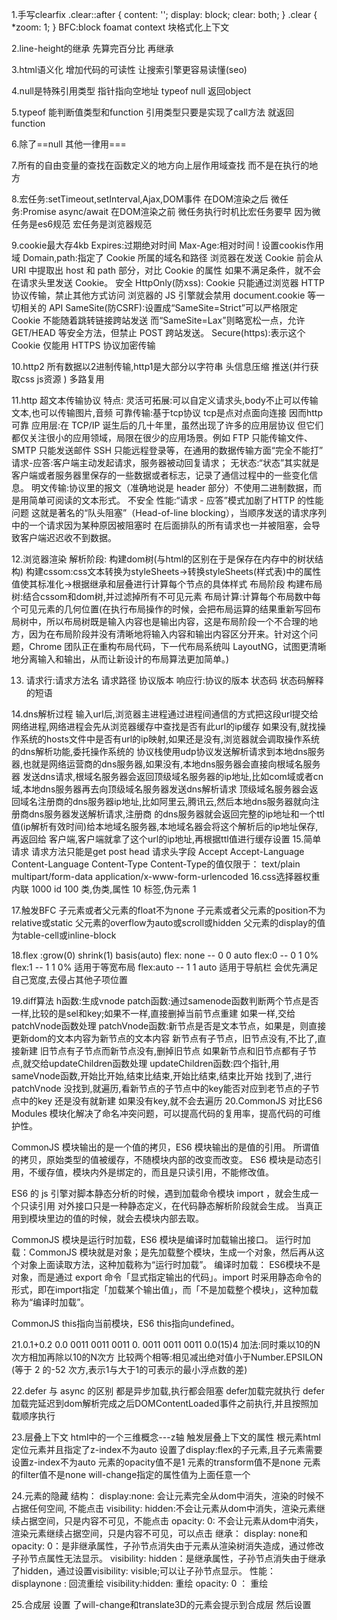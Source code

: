 1.手写clearfix
  .clear::after {
      content: '';
      display: block;
      clear: both;
    }
    .clear {
      *zoom: 1;
    }
  BFC:block foamat context 块格式化上下文
   
2.line-height的继承 先算完百分比 再继承

3.html语义化
  增加代码的可读性
  让搜索引擎更容易读懂(seo)

4.null是特殊引用类型 指针指向空地址 typeof null 返回object

5.typeof 能判断值类型和function 
  引用类型只要是实现了call方法 就返回function

6.除了==null 其他一律用===

7.所有的自由变量的查找在函数定义的地方向上层作用域查找 而不是在执行的地方


8.宏任务:setTimeout,setInterval,Ajax,DOM事件 在DOM渲染之后
  微任务:Promise async/await 在DOM渲染之前
  微任务执行时机比宏任务要早 因为微任务是es6规范 宏任务是浏览器规范

9.cookie最大存4kb
  Expires:过期绝对时间
  Max-Age:相对时间 !
  设置cookis作用域
    Domain,path:指定了 Cookie 所属的域名和路径
    浏览器在发送 Cookie 前会从 URI 中提取出 host 和 path 部分，对比 Cookie 的属性
    如果不满足条件，就不会在请求头里发送 Cookie。
  安全
    HttpOnly(防xss): Cookie 只能通过浏览器 HTTP 协议传输，禁止其他方式访问
    浏览器的 JS 引擎就会禁用 document.cookie 等一切相关的 API
    SameSite(防CSRF):设置成“SameSite=Strict”可以严格限定 Cookie 不能随着跳转链接跨站发送
    而“SameSite=Lax”则略宽松一点，允许 GET/HEAD 等安全方法，但禁止 POST 跨站发送。
    Secure(https):表示这个 Cookie 仅能用 HTTPS 协议加密传输

10.http2 
  所有数据以2进制传输,http1是大部分以字符串
  头信息压缩 推送(并行获取css js资源 )
  多路复用  

11.http
  超文本传输协议
  特点:
  灵活可拓展:可以自定义请求头,body不止可以传输文本,也可以传输图片,音频
  可靠传输:基于tcp协议 tcp是点对点面向连接 因而http可靠
  应用层:在 TCP/IP 诞生后的几十年里，虽然出现了许多的应用层协议
        但它们都仅关注很小的应用领域，局限在很少的应用场景。例如 FTP 只能传输文件、SMTP 只能发送邮件
        SSH 只能远程登录等，在通用的数据传输方面“完全不能打”
  请求-应答:客户端主动发起请求，服务器被动回复请求；
  无状态:“状态”其实就是客户端或者服务器里保存的一些数据或者标志，记录了通信过程中的一些变化信息。
  明文传输:协议里的报文（准确地说是 header 部分）不使用二进制数据，而是用简单可阅读的文本形式。
  不安全
  性能:“请求 - 应答”模式加剧了HTTP 的性能问题
       这就是著名的“队头阻塞”（Head-of-line blocking），当顺序发送的请求序列中的一个请求因为某种原因被阻塞时
        在后面排队的所有请求也一并被阻塞，会导致客户端迟迟收不到数据。

12.浏览器渲染
  解析阶段:
  构建dom树(与html的区别在于是保存在内存中的树状结构)
  构建cssom:css文本转换为styleSheets->转换styleSheets(样式表)中的属性值使其标准化->根据继承和层叠进行计算每个节点的具体样式
  布局阶段
  构建布局树:结合cssom和dom树,并过滤掉所有不可见元素
  布局计算:计算每个布局数中每个可见元素的几何位置(在执行布局操作的时候，会把布局运算的结果重新写回布局树中，所以布局树既是输入内容也是输出内容，这是布局阶段一个不合理的地方，因为在布局阶段并没有清晰地将输入内容和输出内容区分开来。针对这个问题，Chrome 团队正在重构布局代码，下一代布局系统叫 LayoutNG，试图更清晰地分离输入和输出，从而让新设计的布局算法更加简单。)
  
13. 请求行:请求方法名 请求路径 协议版本
    响应行:协议的版本 状态码 状态码解释的短语 

14.dns解析过程
  输入url后,浏览器主进程通过进程间通信的方式把这段url提交给网络进程,网络进程会先从浏览器缓存中查找是否有此url的ip缓存
  如果没有,就找操作系统的hosts文件中是否有url的ip映射,如果还是没有,浏览器就会调取操作系统的dns解析功能,委托操作系统的
  协议栈使用udp协议发送解析请求到本地dns服务器,也就是网络运营商的dns服务器,如果没有,本地dns服务器会直接向根域名服务器
  发送dns请求,根域名服务器会返回顶级域名服务器的ip地址,比如com域或者cn域,本地dns服务器再去向顶级域名服务器发送dns解析请求
  顶级域名服务器会返回域名注册商的dns服务器ip地址,比如阿里云,腾讯云,然后本地dns服务器就向注册商dns服务器发送解析请求,注册商
  的dns服务器就会返回完整的ip地址和一个ttl值(ip解析有效时间)给本地域名服务器,本地域名器会将这个解析后的ip地址保存,再返回给
  客户端,客户端就拿了这个url的ip地址,再根据ttl值进行缓存设置
15.简单请求
   请求方法只能是get post head
   请求头字段 Accept
            Accept-Language
            Content-Language
            Content-Type
  Content-Type的值仅限于：
            text/plain
            multipart/form-data
            application/x-www-form-urlencoded
16.css选择器权重
    内联 1000
    id 100
    类,伪类,属性 10
    标签,伪元素  1

17.触发BFC
  子元素或者父元素的float不为none
  子元素或者父元素的position不为relative或static
  父元素的overflow为auto或scroll或hidden
  父元素的display的值为table-cell或inline-block

18.flex :grow(0) shrink(1) basis(auto)
  flex: none -- 0 0 auto
  flex:0 -- 0 1 0%
  flex:1 -- 1 1 0% 适用于等宽布局
  flex:auto -- 1 1 auto 适用于导航栏 会优先满足自己宽度,去侵占其他子项位置

19.diff算法
  h函数:生成vnode
  patch函数:通过samenode函数判断两个节点是否一样,比较的是sel和key;如果不一样,直接删掉当前节点重建
           如果一样,交给patchVnode函数处理
  patchVnode函数:新节点是否是文本节点，如果是，则直接更新dom的文本内容为新节点的文本内容
             新节点有子节点，旧节点没有,不比了,直接新建
             旧节点有子节点而新节点没有,删掉旧节点
             如果新节点和旧节点都有子节点,就交给updateChildren函数处理
  updateChildren函数:四个指针,用sameVnode函数,开始比开始,结束比结束,开始比结束,结束比开始
                    找到了,进行patchVnode
                    没找到,就遍历,看新节点的子节点中的key能否对应到老节点的子节点中的key
                    还是没有就新建
                    如果没有key,就不会去遍历
20.CommonJS 对比ES6 Modules
  模块化解决了命名冲突问题，可以提高代码的复用率，提高代码的可维护性。

  CommonJS 模块输出的是一个值的拷贝，ES6 模块输出的是值的引用。
  所谓值的拷贝，原始类型的值被缓存，不随模块内部的改变而改变。
  ES6 模块是动态引用，不缓存值，模块内外是绑定的，而且是只读引用，不能修改值。

  ES6 的 js 引擎对脚本静态分析的时候，遇到加载命令模块 import ，就会生成一个只读引用
  对外接口只是一种静态定义，在代码静态解析阶段就会生成。
  当真正用到模块里边的值的时候，就会去模块内部去取。

  CommonJS 模块是运行时加载，ES6 模块是编译时加载输出接口。
  运行时加载：CommonJS 模块就是对象；是先加载整个模块，生成一个对象，然后再从这个对象上面读取方法，这种加载称为“运行时加载”。
  编译时加载： ES6模块不是对象，而是通过 export 命令「显式指定输出的代码」。import 时采用静态命令的形式，即在import指定「加载某个输出值」，而「不是加载整个模块」，这种加载称为“编译时加载”。

  CommonJS this指向当前模块，ES6 this指向undefined。

21.0.1+0.2
  0.0 0011 0011 0011
  0.  0011 0011 0011
  0.0(15)4
  加法:同时乘以10的N次方相加再除以10的N次方
  比较两个相等:相见减出绝对值小于Number.EPSILON
  (等于 2 的-52 次方,表示1与大于1的可表示的最小浮点数的差)

22.defer 与 async 的区别
   都是异步加载,执行都会阻塞
   defer加载完就执行
   defer加载完延迟到dom解析完成之后DOMContentLoaded事件之前执行,并且按照加载顺序执行

23.层叠上下文
   html中的一个三维概念---z轴
   触发层叠上下文的属性
   根元素html
   定位元素并且指定了z-index不为auto
   设置了display:flex的子元素,且子元素需要设置z-index不为auto
   元素的opacity值不是1
   元素的transform值不是none
   元素的filter值不是none
   will-change指定的属性值为上面任意一个

24.元素的隐藏
  结构：
  display:none: 会让元素完全从dom中消失，渲染的时候不占据任何空间, 不能点击
  visibility: hidden:不会让元素从dom中消失，渲染元素继续占据空间，只是内容不可见，不能点击
  opacity: 0: 不会让元素从dom中消失，渲染元素继续占据空间，只是内容不可见，可以点击
  继承：
  display: none和opacity: 0：是非继承属性，子孙节点消失由于元素从渲染树消失造成，通过修改子孙节点属性无法显示。
  visibility: hidden：是继承属性，子孙节点消失由于继承了hidden，通过设置visibility: visible;可以让子孙节点显示。
  性能：
  displaynone : 回流重绘
  visibility:hidden: 重绘
  opacity: 0 ： 重绘

25.合成层
   设置 了will-change和translate3D的元素会提示到合成层
   然后设置